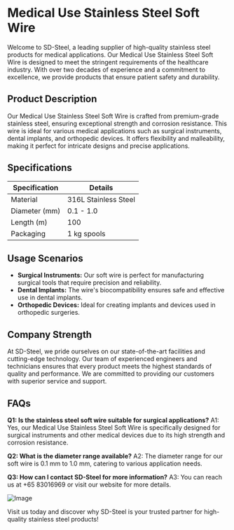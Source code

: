 # Medical Use Stainless Steel Soft Wire

Welcome to SD-Steel, a leading supplier of high-quality stainless steel products for medical applications. Our Medical Use Stainless Steel Soft Wire is designed to meet the stringent requirements of the healthcare industry. With over two decades of experience and a commitment to excellence, we provide products that ensure patient safety and durability.

## Product Description

Our Medical Use Stainless Steel Soft Wire is crafted from premium-grade stainless steel, ensuring exceptional strength and corrosion resistance. This wire is ideal for various medical applications such as surgical instruments, dental implants, and orthopedic devices. It offers flexibility and malleability, making it perfect for intricate designs and precise applications.

## Specifications

| Specification | Details |
|---------------|---------|
| Material      | 316L Stainless Steel |
| Diameter (mm) | 0.1 - 1.0 |
| Length (m)    | 100 |
| Packaging     | 1 kg spools |

## Usage Scenarios

- **Surgical Instruments:** Our soft wire is perfect for manufacturing surgical tools that require precision and reliability.
- **Dental Implants:** The wire's biocompatibility ensures safe and effective use in dental implants.
- **Orthopedic Devices:** Ideal for creating implants and devices used in orthopedic surgeries.

## Company Strength

At SD-Steel, we pride ourselves on our state-of-the-art facilities and cutting-edge technology. Our team of experienced engineers and technicians ensures that every product meets the highest standards of quality and performance. We are committed to providing our customers with superior service and support.

## FAQs

**Q1: Is the stainless steel soft wire suitable for surgical applications?**
A1: Yes, our Medical Use Stainless Steel Soft Wire is specifically designed for surgical instruments and other medical devices due to its high strength and corrosion resistance.

**Q2: What is the diameter range available?**
A2: The diameter range for our soft wire is 0.1 mm to 1.0 mm, catering to various application needs.

**Q3: How can I contact SD-Steel for more information?**
A3: You can reach us at +65 83016969 or visit our website for more details.

![Image](https://github.com/user-attachments/assets/2567258e-e124-4816-932d-1809bd27ef0b)

Visit us today and discover why SD-Steel is your trusted partner for high-quality stainless steel products!
